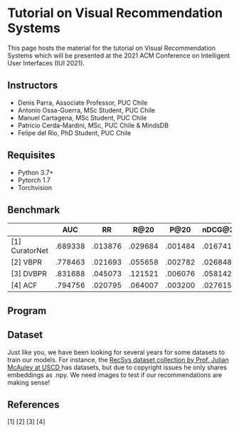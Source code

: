 # Tutorial on Visual Recommendation Systems

This page hosts the material for the tutorial on Visual Recommendation Systems which will be
presented at the 2021 ACM Conference on Intelligent User Interfaces (IUI 2021).

## Instructors

* Denis Parra, Associate Professor, PUC Chile
* Antonio Ossa-Guerra, MSc Student, PUC Chile
* Manuel Cartagena, MSc Student, PUC Chile
* Patricio Cerda-Mardini, MSc, PUC Chile & MindsDB
* Felipe del Río, PhD Student, PUC Chile

## Requisites

* Python 3.7+
* Pytorch 1.7
* Torchvision

## Benchmark

|            | AUC     | RR      | R@20    | P@20    | nDCG@20 | R@100   | P@100   | nDCG@100 |
|------------|---------|---------|---------|---------|---------|---------|---------|----------|
| [1] CuratorNet | .689338 | .013876 | .029684 | .001484 | .016741 | .053803 | .000538 | .020919  |
| [2] VBPR       | .778463 | .021693 | .055658 | .002782 | .026848 | .138218 | .001382 | .041056  |
| [3] DVBPR      | .831688 | .045073 | .121521 | .006076 | .058142 | .256957 | .002569 | .082453  |
| [4] ACF        | .794756 | .020795 | .064007 | .003200 | .027615 | .156771 | .001567 | .043894  |

## Program

## Dataset

Just like you, we have been looking for several years for some datasets to train our models. For instance, the <a href="#">RecSys dataset collection
by Prof. Julian McAuley at USCD </a> has datasets, but due to copyright issues he only shares embeddings as .npy. We need images to test if our recommendations are making sense!

## References

[1]
[2]
[3]
[4]
